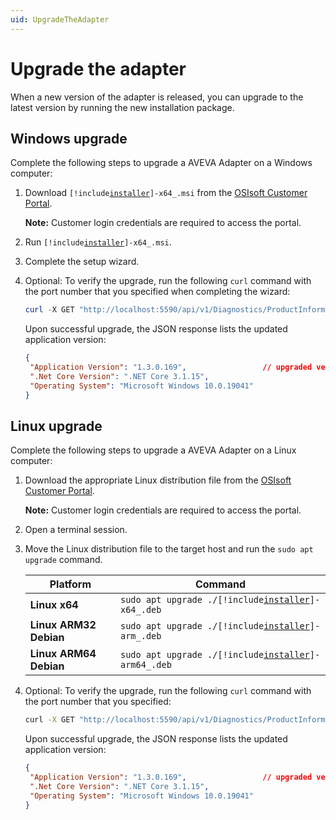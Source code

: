```yaml
---
uid: UpgradeTheAdapter
---
```


# Upgrade the adapter

When a new version of the adapter is released, you can upgrade to the latest version by running the new installation package.

## Windows upgrade

Complete the following steps to upgrade a AVEVA Adapter on a Windows computer:

1. Download <code>[!include[installer](../_includes/inline/installer-name.md)]-x64_.msi</code> from the [OSIsoft Customer Portal](https://customers.osisoft.com/s/products).

    **Note:** Customer login credentials are required to access the portal.

2. Run <code>[!include[installer](../_includes/inline/installer-name.md)]-x64_.msi</code>.

3. Complete the setup wizard.

4. Optional: To verify the upgrade, run the following `curl` command with the port number that you specified when completing the wizard:

   ```powershell
   curl -X GET "http://localhost:5590/api/v1/Diagnostics/ProductInformation"
   ```

   Upon successful upgrade, the JSON response lists the updated application version:

   ```json
   {
    "Application Version": "1.3.0.169",                 // upgraded version
    ".Net Core Version": ".NET Core 3.1.15",
    "Operating System": "Microsoft Windows 10.0.19041"
   }
   ```

## Linux upgrade

Complete the following steps to upgrade a AVEVA Adapter on a Linux computer:

1. Download the appropriate Linux distribution file from the [OSIsoft Customer Portal](https://customers.osisoft.com/s/products).

    **Note:** Customer login credentials are required to access the portal.

2. Open a terminal session.

3. Move the Linux distribution file to the target host and run the `sudo apt upgrade` command.

    Platform | Command
    --|--
    **Linux x64** |<code>sudo apt upgrade ./[!include[installer](../_includes/inline/installer-name.md)]-x64_.deb</code> 
    **Linux ARM32 Debian** |<code>sudo apt upgrade ./[!include[installer](../_includes/inline/installer-name.md)]-arm_.deb</code> 
    **Linux ARM64 Debian** |<code>sudo apt upgrade ./[!include[installer](../_includes/inline/installer-name.md)]-arm64_.deb</code> 

4. Optional: To verify the upgrade, run the following `curl` command with the port number that you specified:

   ```bash
   curl -X GET "http://localhost:5590/api/v1/Diagnostics/ProductInformation"
   ```

   Upon successful upgrade, the JSON response lists the updated application version:

   ```json
   {
    "Application Version": "1.3.0.169",                 // upgraded version
    ".Net Core Version": ".NET Core 3.1.15",
    "Operating System": "Microsoft Windows 10.0.19041"
   }
   ```
